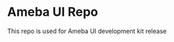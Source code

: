 Ameba UI Repo
==============================

This repo is used for Ameba UI development kit release

